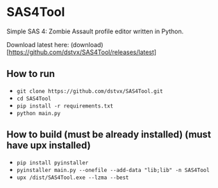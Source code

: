# SAS4Tool
Simple SAS 4: Zombie Assault profile editor written in Python.

Download latest here: (download)[https://github.com/dstvx/SAS4Tool/releases/latest]

## How to run
- `git clone https://github.com/dstvx/SAS4Tool.git`
- `cd SAS4Tool`
- `pip install -r requirements.txt`
- `python main.py`

## How to build (must be already installed) (must have upx installed)
- `pip install pyinstaller`
- `pyinstaller main.py --onefile --add-data "lib;lib" -n SAS4Tool`
- `upx /dist/SAS4Tool.exe --lzma --best`
